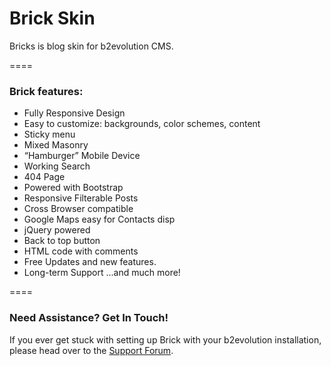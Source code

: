 # Brick Skin
Bricks is blog skin for b2evolution CMS.

====
### Brick features:

- Fully Responsive Design
- Easy to customize: backgrounds, color schemes, content
- Sticky menu
- Mixed Masonry
- “Hamburger” Mobile Device
- Working Search
- 404 Page
- Powered with Bootstrap
- Responsive Filterable Posts
- Cross Browser compatible
- Google Maps easy for Contacts disp
- jQuery powered
- Back to top button
- HTML code with comments
- Free Updates and new features.
- Long-term Support
...and much more!

====

### Need Assistance? Get In Touch!

If you ever get stuck with setting up Brick with your b2evolution installation, please head over to the [Support Forum](http://forums.b2evolution.net/).
